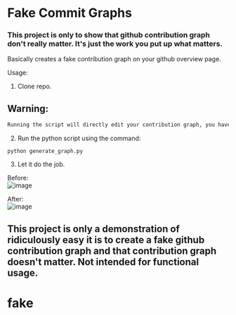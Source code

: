 # Fake Commit Graphs

### This project is only to show that github contribution graph don't really matter. It's just the work you put up what matters.

Basically creates a fake contribution graph on your github overview page.


Usage:

1. Clone repo.

## Warning:
```diff
Running the script will directly edit your contribution graph, you have to delete the repo in your github account to reverse contribution graph changes.
```
2. Run the python script using the command:

```
python generate_graph.py
```

3. Let it do the job.


  Before:<br>
  ![image](https://user-images.githubusercontent.com/76813100/234387529-ed6c88db-3b19-4f87-be8a-19f8908db328.png)

  After:<br>
  ![image](https://user-images.githubusercontent.com/76813100/234387443-8ddea95c-44cd-4d82-bdaa-045947d12656.png)

## <b>This project is only a demonstration of ridiculously easy it is to create a fake github contribution graph and that contribution graph doesn't matter. Not intended for functional usage. <b>
# fake
